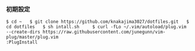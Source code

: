 ### 初期設定  
`$ cd ~  
$ git clone https://github.com/knakajima3027/dotfiles.git  
$ cd dotfiles  
$ sh intall.sh    
$ curl -fLo ~/.vim/autoload/plug.vim --create-dirs https://raw.githubusercontent.com/junegunn/vim-plug/master/plug.vim`  
`:PlugInstall`   
